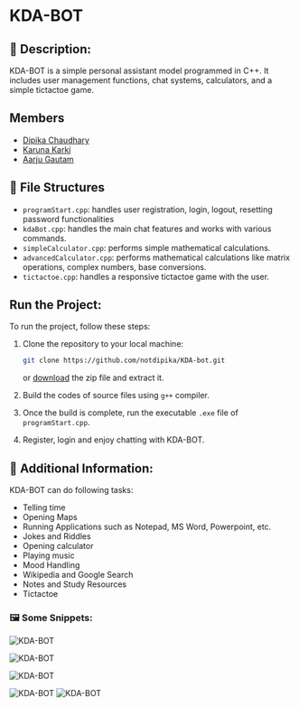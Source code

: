 #  KDA-BOT

## 📝 Description:
KDA-BOT is a simple personal assistant model programmed in C++. It includes user management functions, chat systems, calculators, and a simple tictactoe game.

## Members

- [Dipika Chaudhary](https://github.com/notdipika)
- [Karuna Karki](https://github.com/karkikaruna)
- [Aarju Gautam](https://github.com/aarzugit)
  

## 📂 File Structures

- `programStart.cpp`: handles user registration, login, logout, resetting password functionalities
- `kdaBot.cpp`: handles the main chat features and works with various commands.
- `simpleCalculator.cpp`: performs simple mathematical calculations.
- `advancedCalculator.cpp`: performs mathematical calculations like matrix operations, complex numbers, base conversions.
- `tictactoe.cpp`: handles a responsive tictactoe game with the user.
  

## Run the Project:

To run the project, follow these steps:

1. Clone the repository to your local machine:
   ```bash
   git clone https://github.com/notdipika/KDA-bot.git
   ```
   or <a href="https://github.com/notdipika/KDA-bot.git">download</a> the zip file and extract it.
   
2. Build the codes of source files using `g++` compiler.
   
3. Once the build is complete, run the executable `.exe` file  of `programStart.cpp`.
   
4. Register, login and enjoy chatting with KDA-BOT.

   

## 📌 Additional Information:

KDA-BOT can do following tasks:
- Telling time
- Opening Maps
- Running Applications such as Notepad, MS Word, Powerpoint, etc.
- Jokes and Riddles
- Opening calculator
- Playing music
- Mood Handling
- Wikipedia and Google Search
- Notes and Study Resources
- Tictactoe


### 🖼️ Some Snippets:
![KDA-BOT](https://github.com/user-attachments/assets/224672f7-3683-415e-89cd-16a81bb93f0c)

![KDA-BOT](https://github.com/user-attachments/assets/18fadf6c-84cb-4a76-8c7b-16a8c41d3c62)

![KDA-BOT](https://github.com/user-attachments/assets/1407e49f-f252-4793-8b4f-2337c71ef0ef)

![KDA-BOT](https://github.com/user-attachments/assets/3b68b227-8450-438a-971d-93a857b5f530)     ![KDA-BOT](https://github.com/user-attachments/assets/67958e40-02b0-4686-9c09-4baac1c15939)



